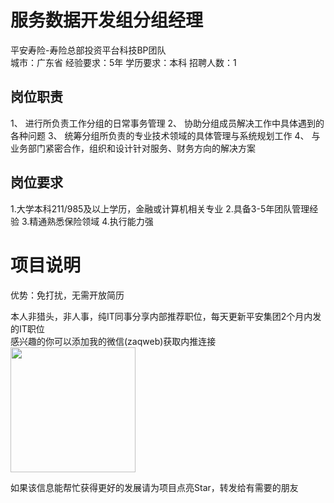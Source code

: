 # 服务数据开发组分组经理
平安寿险-寿险总部投资平台科技BP团队  
城市：广东省 经验要求：5年 学历要求：本科  招聘人数：1

## 岗位职责
1、	进行所负责工作分组的日常事务管理
   2、	协助分组成员解决工作中具体遇到的各种问题
   3、	统筹分组所负责的专业技术领域的具体管理与系统规划工作
   4、	与业务部门紧密合作，组织和设计针对服务、财务方向的解决方案

## 岗位要求
1.大学本科211/985及以上学历，金融或计算机相关专业
   2.具备3-5年团队管理经验
   3.精通熟悉保险领域
   4.执行能力强

# 项目说明

优势：免打扰，无需开放简历

本人非猎头，非人事，纯IT同事分享内部推荐职位，每天更新平安集团2个月内发的IT职位  
感兴趣的你可以添加我的微信(zaqweb)获取内推连接  
<img src="https://github.com/zaqweb/PA-IT-JOBS/blob/master/WechatICode.jpeg"  height="200" width="200">

如果该信息能帮忙获得更好的发展请为项目点亮Star，转发给有需要的朋友




